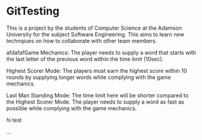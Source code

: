 # GitTesting
 
This is a project by the students of Computer Science at the Adamson University for the subject Software Engineering. This aims to learn new technqiues on how to collaborate with other team members. 

afdafafGame Mechanics:
The player needs to supply a word that starts with the last letter of the previous word within the time limit (10sec).

Highest Scorer Mode:
The players must earn the highest score within 10 rounds by supplying longer words while complying with the game mechanics.

Last Man Standing Mode:
The time limit here will be shorter compared to the Highest Scorer Mode. The player needs to supply a word as fast as possible while complying with the game mechanics.

hi test


...